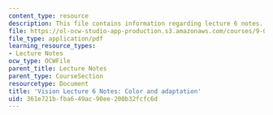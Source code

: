 ```yaml
---
content_type: resource
description: This file contains information regarding lecture 6 notes.
file: https://ol-ocw-studio-app-production.s3.amazonaws.com/courses/9-04-sensory-systems-fall-2013/361e721bfba649ac90ee200b32fcfc6d_MIT9_04F13_Vis6.pdf
file_type: application/pdf
learning_resource_types:
- Lecture Notes
ocw_type: OCWFile
parent_title: Lecture Notes
parent_type: CourseSection
resourcetype: Document
title: 'Vision Lecture 6 Notes: Color and adaptation'
uid: 361e721b-fba6-49ac-90ee-200b32fcfc6d
---
```


